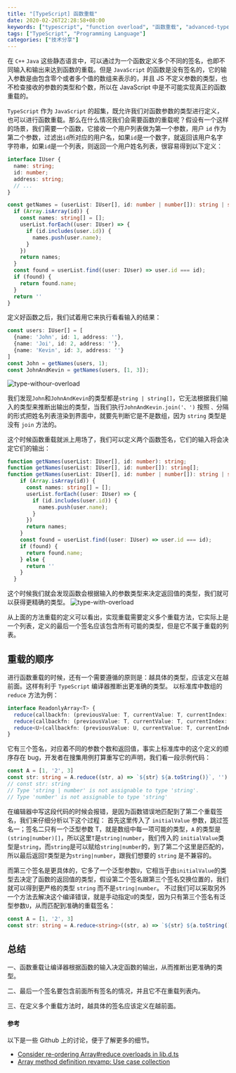 ```yaml
---
title: "[TypeScript] 函数重载"
date: 2020-02-26T22:28:58+08:00
keywords: ["typescript", "function overload", "函数重载", "advanced-types", "learn typescript", "static type check", "dive into typescript， 深入 typescript"]
tags: ["TypeScript", "Programming Language"]
categories: ["技术分享"]
---
```


在 `C++` `Java` 这些静态语言中，可以通过为一个函数定义多个不同的签名，也即不同输入和输出来达到函数的重载。但是 `JavaScript` 的函数是没有签名的，它的输入参数是由包含零个或者多个值的数组来表示的，并且 JS 不定义参数的类型，也不检查接收的参数的类型和个数，所以在 JavaScript 中是不可能实现真正的函数重载的。

`TypeScript` 作为 `JavaScript` 的超集，既允许我们对函数参数的类型进行定义，也可以进行函数重载。那么在什么情况我们会需要函数的重载呢？假设有一个这样的场景，我们需要一个函数，它接收一个用户列表做为第一个参数，用户 `id` 作为第二个参数，过滤出`id`所对应的用户名，如果`id`是一个数字，就返回该用户名字字符串，如果`id`是一个列表，则返回一个用户姓名列表，很容易得到以下定义：

```TypeScript
interface IUser {
  name: string;
  id: number;
  address: string;
  // ...
}

const getNames = (userList: IUser[], id: number | number[]): string | string[] => {
  if (Array.isArray(id)) {
    const names: string[] = [];
    userList.forEach((user: IUser) => {
      if (id.includes(user.id)) {
        names.push(user.name);
      }
    })
    return names;
  }
  const found = userList.find((user: IUser) => user.id === id);
  if (found) {
    return found.name;
  }
  return ''
}
```
定义好函数之后，我们试着用它来执行看看输入的结果：
```typescript
const users: IUser[] = [
  {name: 'John', id: 1, address: ''},
  {name: 'Joi', id: 2, address: ''},
  {name: 'Kevin', id: 3, address: ''}
]
const John = getNames(users, 1);
const JohnAndKevin = getNames(users, [1, 3]);
```
![type-withour-overload](/images/type-without-overloads.gif)

我们发现`John`和`JohnAndKevin`的类型都是`string | string[]`，它无法根据我们输入的类型来推断出输出的类型，当我们执行`JohnAndKevin.join('、')` 按照 `、`分隔的形式把姓名列表渲染到界面中，就要先判断它是不是数组，因为 `string` 类型是没有 `join` 方法的。

这个时候函数重载就派上用场了，我们可以定义两个函数签名，它们的输入将会决定它们的输出：
```typescript
function getNames(userList: IUser[], id: number): string;
function getNames(userList: IUser[], id: number[]): string[];
function getNames(userList: IUser[], id: number | number[]): string | string[]{
    if (Array.isArray(id)) {
      const names: string[] = [];
      userList.forEach((user: IUser) => {
        if (id.includes(user.id)) {
          names.push(user.name);
        }
      })
      return names;
    }
    const found = userList.find((user: IUser) => user.id === id);
    if (found) {
      return found.name;
    } else {
      return ''
    }
  }
```
这个时候我们就会发现函数会根据输入的参数类型来决定返回值的类型，我们就可以获得更精确的类型。
![type-with-overload](/images/type-with-overloads.gif)

从上面的方法重载的定义可以看出，实现重载需要定义多个重载方法，它实际上是一个列表，定义的最后一个签名应该包含所有可能的类型，但是它不属于重载的列表。
## 重载的顺序
进行函数重载的时候，还有一个需要遵循的原则是：越具体的类型，应该定义在越前面。这样有利于 `TypeScript` 编译器推断出更准确的类型。
以标准库中数组的 `reduce` 方法为例：
```typescript
interface ReadonlyArray<T> {
  reduce(callbackfn: (previousValue: T, currentValue: T, currentIndex: number, array: readonly T[]) => T): T;
  reduce(callbackfn: (previousValue: T, currentValue: T, currentIndex: number, array: readonly T[]) => T, initialValue: T): T;
  reduce<U>(callbackfn: (previousValue: U, currentValue: T, currentIndex: number, array: readonly T[]) => U, initialValue: U): U;
}
```
它有三个签名，对应着不同的参数个数和返回值，事实上标准库中的这个定义的顺序存在 bug，开发者在搜集用例打算重写它的声明，我们看一段示例代码：
```typescript
const A = [1, '2', 3]
const str: string = A.reduce((str, a) => `${str} ${a.toString()}`, '')
// const str: string
// Type 'string | number' is not assignable to type 'string'.
// Type 'number' is not assignable to type 'string'
```
在编辑器中写这段代码的时候会报错，是因为函数错误地匹配到了第二个重载签名，我们来仔细分析以下这个过程：
首先这里传入了 `initialValue` 参数，跳过签名一；签名二只有一个泛型参数 T，就是数组中每一项可能的类型，`A` 的类型是`(string|number)[]`，所以这里`T`是`string|number`，我们传入的 `initialValue`类型是`string`，而`string`是可以赋给`string|number`的，到了第二个这里是匹配的，所以最后返回`T`类型是为`string|number`，跟我们想要的 `string` 是不兼容的。

而第三个签名是更具体的，它多了一个泛型参数`U`，它相当于由`initialValue`的类型去决定了函数的返回值的类型，假设第二个签名跟第三个签名交换位置的，我们就可以得到更严格的类型 `string` 而不是`string|number`。
不过我们可以采取另外一个方法去解决这个编译错误，就是手动指定`U`的类型，因为只有第三个签名有泛型参数`U`，从而匹配到准确的重载签名：
```typescript
const A = [1, '2', 3]
const str: string = A.reduce<string>((str, a) => `${str} ${a.toString()}`, '')
```

## 总结
一、函数重载让编译器根据函数的输入决定函数的输出，从而推断出更准确的类型。

二、最后一个签名要包含前面所有签名的情况，并且它不在重载列表内。

三、在定义多个重载方法时，越具体的签名应该定义在越前面。

#### 参考
以下是一些 Github 上的讨论，便于了解更多的细节。
* [Consider re-ordering Array#reduce overloads in lib.d.ts](https://github.com/microsoft/TypeScript/issues/26332)
* [Array method definition revamp: Use case collection](https://github.com/microsoft/TypeScript/issues/36554)